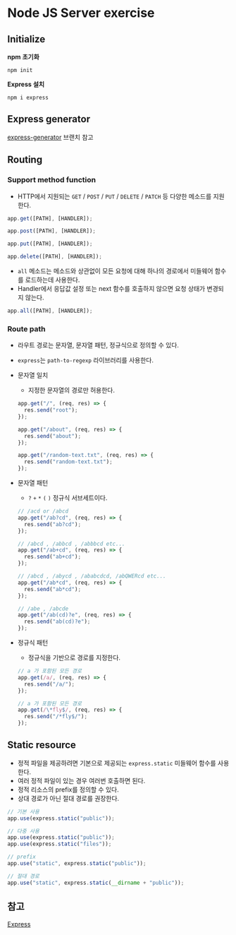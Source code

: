 # Node JS Server exercise

## Initialize

**npm 초기화**

```
npm init
```

**Express 설치**

```
npm i express
```

## Express generator

[express-generator](https://github.com/camp-son/nodejs-server/tree/express-generator) 브랜치 참고

## Routing

### Support method function

- HTTP에서 지원되는 `GET` / `POST` / `PUT` / `DELETE` / `PATCH` 등 다양한 메소드를 지원한다.

```js
app.get([PATH], [HANDLER]);

app.post([PATH], [HANDLER]);

app.put([PATH], [HANDLER]);

app.delete([PATH], [HANDLER]);
```

- `all` 메소드는 메소드와 상관없이 모든 요청에 대해 하나의 경로에서 미들웨어 함수를 로드하는데 사용한다.
- Handler에서 응답값 설정 또는 next 함수를 호출하지 않으면 요청 상태가 변경되지 않는다.

```js
app.all([PATH], [HANDLER]);
```

### Route path

- 라우트 경로는 문자열, 문자열 패턴, 정규식으로 정의할 수 있다.
- `express`는 `path-to-regexp` 라이브러리를 사용한다.
- 문자열 일치

  - 지정한 문자열의 경로만 허용한다.

  ```js
  app.get("/", (req, res) => {
    res.send("root");
  });

  app.get("/about", (req, res) => {
    res.send("about");
  });

  app.get("/random-text.txt", (req, res) => {
    res.send("random-text.txt");
  });
  ```

- 문자열 패턴

  - `?` `+` `*` `(` `)` 정규식 서브세트이다.

  ```js
  // /acd or /abcd
  app.get("/ab?cd", (req, res) => {
    res.send("ab?cd");
  });

  // /abcd , /abbcd , /abbbcd etc...
  app.get("/ab+cd", (req, res) => {
    res.send("ab+cd");
  });

  // /abcd , /abycd , /ababcdcd, /abQWERcd etc...
  app.get("/ab*cd", (req, res) => {
    res.send("ab*cd");
  });

  // /abe , /abcde
  app.get("/ab(cd)?e", (req, res) => {
    res.send("ab(cd)?e");
  });
  ```

- 정규식 패턴

  - 정규식을 기반으로 경로를 지정한다.

  ```js
  // a 가 포함된 모든 경로
  app.get(/a/, (req, res) => {
    res.send("/a/");
  });

  // a 가 포함된 모든 경로
  app.get(/\*fly$/, (req, res) => {
    res.send("/*fly$/");
  });
  ```

## Static resource

- 정적 파일을 제공하려면 기본으로 제공되는 `express.static` 미들웨어 함수를 사용한다.
- 여러 정적 파일이 있는 경우 여러번 호출하면 된다.
- 정적 리소스의 prefix를 정의할 수 있다.
- 상대 경로가 아닌 절대 경로를 권장한다.

```js
// 기본 사용
app.use(express.static("public"));

// 다중 사용
app.use(express.static("public"));
app.use(express.static("files"));

// prefix
app.use("static", express.static("public"));

// 절대 경로
app.use("static", express.static(__dirname + "public"));
```

## 참고

[Express](https://expressjs.com)
